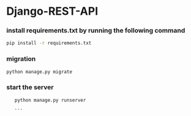 
# Django-REST-API
### install requirements.txt by running the following command

```bash 
pip install -r requirements.txt
```


### migration

```bash
python manage.py migrate
```

### start the server
    
 ```bash
    python manage.py runserver

    ```


